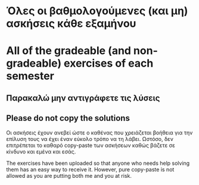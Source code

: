 # Όλες οι βαθμολογούμενες (και μη) ασκήσεις κάθε εξαμήνου 
# All of the gradeable (and non-gradeable) exercises of each semester

## Παρακαλώ μην αντιγράφετε τις λύσεις 
## Please do not copy the solutions

Οι ασκήσεις έχουν ανεβεί ώστε ο καθένας που χρειάζεται βοήθεια για την επίλυση τους
να έχει έναν εύκολο τρόπο να τη λάβει. Ωστόσο, δεν επιτρέπεται το καθαρό copy-paste
των ασκήσεων καθώς βάζετε σε κίνδυνο και εμένα και εσάς.

The exercises have been uploaded so that anyone who needs help solving them has an
easy way to receive it. However, pure copy-paste is not allowed as you are putting 
both me and you at risk.
